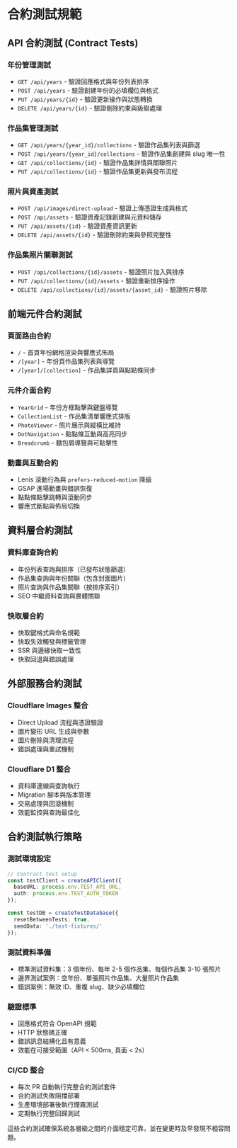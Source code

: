 # 合約測試規範

## API 合約測試 (Contract Tests)

### 年份管理測試
- `GET /api/years` - 驗證回應格式與年份列表排序
- `POST /api/years` - 驗證創建年份的必填欄位與格式
- `PUT /api/years/{id}` - 驗證更新操作與狀態轉換
- `DELETE /api/years/{id}` - 驗證刪除約束與級聯處理

### 作品集管理測試  
- `GET /api/years/{year_id}/collections` - 驗證作品集列表與篩選
- `POST /api/years/{year_id}/collections` - 驗證作品集創建與 slug 唯一性
- `GET /api/collections/{id}` - 驗證作品集詳情與關聯照片
- `PUT /api/collections/{id}` - 驗證作品集更新與發布流程

### 照片與資產測試
- `POST /api/images/direct-upload` - 驗證上傳憑證生成與格式
- `POST /api/assets` - 驗證資產記錄創建與元資料儲存
- `PUT /api/assets/{id}` - 驗證資產資訊更新
- `DELETE /api/assets/{id}` - 驗證刪除約束與參照完整性

### 作品集照片關聯測試
- `POST /api/collections/{id}/assets` - 驗證照片加入與排序
- `PUT /api/collections/{id}/assets` - 驗證重新排序操作
- `DELETE /api/collections/{id}/assets/{asset_id}` - 驗證照片移除

## 前端元件合約測試

### 頁面路由合約
- `/` - 首頁年份網格渲染與響應式佈局
- `/[year]` - 年份頁作品集列表與導覽
- `/[year]/[collection]` - 作品集詳頁與點點條同步

### 元件介面合約
- `YearGrid` - 年份方框點擊與鍵盤導覽
- `CollectionList` - 作品集清單響應式排版  
- `PhotoViewer` - 照片展示與縱橫比維持
- `DotNavigation` - 點點條互動與高亮同步
- `Breadcrumb` - 麵包屑導覽與可點擊性

### 動畫與互動合約
- Lenis 滾動行為與 `prefers-reduced-motion` 降級
- GSAP 進場動畫與錯誤恢復
- 點點條點擊跳轉與滾動同步
- 響應式斷點與佈局切換

## 資料層合約測試

### 資料庫查詢合約
- 年份列表查詢與排序（已發布狀態篩選）
- 作品集查詢與年份關聯（包含封面圖片）
- 照片查詢與作品集關聯（按排序索引）
- SEO 中繼資料查詢與實體關聯

### 快取層合約
- 快取鍵格式與命名規範
- 快取失效觸發與標籤管理
- SSR 與邊緣快取一致性
- 快取回退與錯誤處理

## 外部服務合約測試

### Cloudflare Images 整合
- Direct Upload 流程與憑證驗證
- 圖片變形 URL 生成與參數
- 圖片刪除與清理流程
- 錯誤處理與重試機制

### Cloudflare D1 整合  
- 資料庫連線與查詢執行
- Migration 腳本與版本管理
- 交易處理與回滾機制
- 效能監控與查詢最佳化

## 合約測試執行策略

### 測試環境設定
```typescript
// Contract test setup
const testClient = createAPIClient({
  baseURL: process.env.TEST_API_URL,
  auth: process.env.TEST_AUTH_TOKEN
});

const testDB = createTestDatabase({
  resetBetweenTests: true,
  seedData: './test-fixtures/'
});
```

### 測試資料準備
- 標準測試資料集：3 個年份、每年 2-5 個作品集、每個作品集 3-10 張照片
- 邊界測試案例：空年份、單張照片作品集、大量照片作品集
- 錯誤案例：無效 ID、重複 slug、缺少必填欄位

### 驗證標準
- 回應格式符合 OpenAPI 規範
- HTTP 狀態碼正確
- 錯誤訊息結構化且有意義
- 效能在可接受範圍（API < 500ms, 頁面 < 2s）

### CI/CD 整合
- 每次 PR 自動執行完整合約測試套件
- 合約測試失敗阻擋部署
- 生產環境部署後執行煙霧測試
- 定期執行完整回歸測試

這些合約測試確保系統各層級之間的介面穩定可靠，並在變更時及早發現不相容問題。